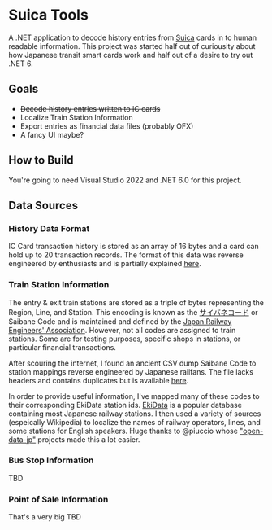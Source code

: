 ﻿# Suica Tools
A .NET application to decode history entries from [Suica](https://en.wikipedia.org/wiki/Suica) cards in to human readable information. This project was started half out of curiousity about how Japanese transit smart cards work and half out of a desire to try out .NET 6.

## Goals
- ~~Decode history entries written to IC cards~~
- Localize Train Station Information
- Export entries as financial data files (probably OFX)
- A fancy UI maybe?

## How to Build
You're going to need Visual Studio 2022 and .NET 6.0 for this project.

## Data Sources
### History Data Format
IC Card transaction history is stored as an array of 16 bytes and a card can hold up to 20 transaction records. The format of this data was reverse engineered by enthusiasts and is partially explained [here](http://jennychan.web.fc2.com/format/suica.html).

### Train Station Information
The entry & exit train stations are stored as a triple of bytes representing the Region, Line, and Station. This encoding is known as the [サイバネコード](https://ja.wikipedia.org/wiki/%E9%A7%85%E3%82%B3%E3%83%BC%E3%83%89#%E3%82%B5%E3%82%A4%E3%83%90%E3%83%8D%E3%82%B3%E3%83%BC%E3%83%89) or Saibane Code and is maintained and defined by the [Japan Railway Engineers' Association](https://www.jrea.or.jp/). However, not all codes are assigned to train stations. Some are for testing purposes, specific shops in stations, or particular financial transactions.

After scouring the internet, I found an ancient CSV dump Saibane Code to station mappings reverse engineered by Japanese railfans. The file lacks headers and contains duplicates but is available [here](Data%20Dources/StationCode.csv).

In order to provide useful information, I've mapped many of these codes to their corresponding EkiData station ids. [EkiData](https://ekidata.jp/) is a popular database containing most Japanese railway stations. I then used a variety of sources (espeically Wikipedia) to localize the names of railway operators, lines, and some stations for English speakers. Huge thanks to @piuccio whose ["open-data-jp"](https://github.com/piuccio?utf8=%E2%9C%93&tab=repositories&q=open-data-jp-rail&type=&language=) projects made this a lot easier.

### Bus Stop Information
TBD

### Point of Sale Information
That's a very big TBD